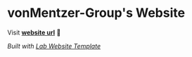 
# vonMentzer-Group's Website

Visit **[website url](#)** 🚀

_Built with [Lab Website Template](https://greene-lab.gitbook.io/lab-website-template-docs)_

